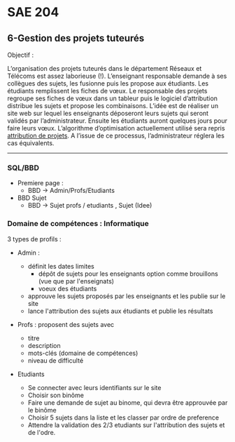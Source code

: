 # SAE 204

## 6-Gestion des projets tuteurés

Objectif :

L’organisation des projets tuteurés dans le département Réseaux et Télécoms est assez laborieuse (!).
L’enseignant responsable demande à ses collègues des sujets, les fusionne puis les propose aux étudiants.
Les étudiants remplissent les fiches de vœux. Le responsable des projets regroupe ses fiches de vœux dans
un tableur puis le logiciel d’attribution distribue les sujets et propose les combinaisons.
L’idée est de réaliser un site web sur lequel les enseignants déposeront leurs sujets qui seront validés par
l’administrateur. Ensuite les étudiants auront quelques jours pour faire leurs vœux. L’algorithme
d’optimisation actuellement utilisé sera repris [attribution de projets](https://jb.vioix.fr/attribution-de-projets/). A l’issue de ce
processus, l’administrateur réglera les cas équivalents.

---

### SQL/BBD

- Premiere page :
    - BBD -> Admin/Profs/Etudiants
- BBD Sujet
    - BBD -> Sujet profs / etudiants , Sujet (Idee)      


### Domaine de compétences : Informatique


3 types de profils :

- Admin :
    - définit les dates limites
       - dépôt de sujets pour les enseignants option comme brouillons (vue que par l'enseignats)  
       - voeux des étudiants
    - approuve les sujets proposés par les enseignants et les publie sur le site
    - lance l'attribution des sujets aux étudiants et publie les résultats

- Profs : proposent des sujets avec
   - titre
   - description
   - mots-clés (domaine de compétences)
   - niveau de difficulté

- Etudiants 
  - Se connecter avec leurs identifiants sur le site  
  - Choisir son binôme  
  - Faire une demande de sujet au binome, qui devra être approuvée par le binôme  
  - Choisir 5 sujets dans la liste et les classer par ordre de preference  
  - Attendre la validation des 2/3 etudiants sur l'attribution des sujets et de l'odre.  

